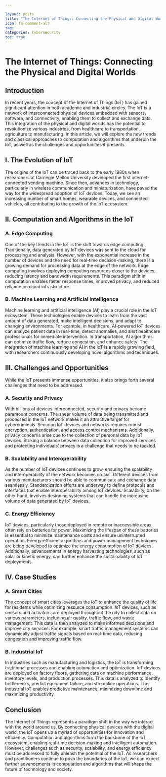 ```yaml
---

layout: posts
title: "The Internet of Things: Connecting the Physical and Digital Worlds"
icon: fa-comment-alt
tag:      
categories: Cybersecurity
toc: true
---
```




# The Internet of Things: Connecting the Physical and Digital Worlds

## Introduction

In recent years, the concept of the Internet of Things (IoT) has gained significant attention in both academic and industrial circles. The IoT is a network of interconnected physical devices embedded with sensors, software, and connectivity, enabling them to collect and exchange data. This integration of the physical and digital worlds has the potential to revolutionize various industries, from healthcare to transportation, agriculture to manufacturing. In this article, we will explore the new trends and classical approaches to computation and algorithms that underpin the IoT, as well as the challenges and opportunities it presents.

## I. The Evolution of IoT

The origins of the IoT can be traced back to the early 1980s when researchers at Carnegie Mellon University developed the first internet-connected vending machine. Since then, advances in technology, particularly in wireless communication and miniaturization, have paved the way for the widespread adoption of IoT devices. Today, we see an increasing number of smart homes, wearable devices, and connected vehicles, all contributing to the growth of the IoT ecosystem.

## II. Computation and Algorithms in the IoT

### A. Edge Computing

One of the key trends in the IoT is the shift towards edge computing. Traditionally, data generated by IoT devices was sent to the cloud for processing and analysis. However, with the exponential increase in the number of devices and the need for real-time decision-making, there is a growing demand for processing data at the edge of the network. Edge computing involves deploying computing resources closer to the devices, reducing latency and bandwidth requirements. This paradigm shift in computation enables faster response times, improved privacy, and reduced reliance on cloud infrastructure.

### B. Machine Learning and Artificial Intelligence

Machine learning and artificial intelligence (AI) play a crucial role in the IoT ecosystem. These technologies enable devices to learn from the vast amount of data generated, make intelligent decisions, and adapt to changing environments. For example, in healthcare, AI-powered IoT devices can analyze patient data in real-time, detect anomalies, and alert healthcare professionals for immediate intervention. In transportation, AI algorithms can optimize traffic flow, reduce congestion, and enhance safety. The integration of machine learning and AI in the IoT is a rapidly growing field, with researchers continuously developing novel algorithms and techniques.

## III. Challenges and Opportunities

While the IoT presents immense opportunities, it also brings forth several challenges that need to be addressed.

### A. Security and Privacy

With billions of devices interconnected, security and privacy become paramount concerns. The sheer volume of data being transmitted and processed in the IoT network makes it an attractive target for cybercriminals. Securing IoT devices and networks requires robust encryption, authentication, and access control mechanisms. Additionally, privacy concerns arise due to the collection of personal data by IoT devices. Striking a balance between data collection for improved services and protecting individuals' privacy is a challenge that needs to be tackled.

### B. Scalability and Interoperability

As the number of IoT devices continues to grow, ensuring the scalability and interoperability of the network becomes crucial. Different devices from various manufacturers should be able to communicate and exchange data seamlessly. Standardization efforts are underway to define protocols and interfaces that enable interoperability among IoT devices. Scalability, on the other hand, involves designing systems that can handle the increasing volume of data generated by IoT devices.

### C. Energy Efficiency

IoT devices, particularly those deployed in remote or inaccessible areas, often rely on batteries for power. Maximizing the lifespan of these batteries is essential to minimize maintenance costs and ensure uninterrupted operation. Energy-efficient algorithms and power management techniques are being developed to optimize the energy consumption of IoT devices. Additionally, advancements in energy harvesting technologies, such as solar or kinetic energy, can further enhance the sustainability of IoT deployments.

## IV. Case Studies

### A. Smart Cities

The concept of smart cities leverages the IoT to enhance the quality of life for residents while optimizing resource consumption. IoT devices, such as sensors and actuators, are deployed throughout the city to collect data on various parameters, including air quality, traffic flow, and waste management. This data is then analyzed to make informed decisions and improve city services. For example, smart traffic management systems can dynamically adjust traffic signals based on real-time data, reducing congestion and improving traffic flow.

### B. Industrial IoT

In industries such as manufacturing and logistics, the IoT is transforming traditional processes and enabling automation and optimization. IoT devices are deployed on factory floors, gathering data on machine performance, inventory levels, and production processes. This data is analyzed to identify bottlenecks, predict equipment failure, and streamline operations. The Industrial IoT enables predictive maintenance, minimizing downtime and maximizing productivity.

## Conclusion

The Internet of Things represents a paradigm shift in the way we interact with the world around us. By connecting physical devices with the digital world, the IoT opens up a myriad of opportunities for innovation and efficiency. Computation and algorithms form the backbone of the IoT ecosystem, enabling real-time decision-making and intelligent automation. However, challenges such as security, scalability, and energy efficiency must be addressed to fully unleash the potential of the IoT. As researchers and practitioners continue to push the boundaries of the IoT, we can expect further advancements in computation and algorithms that will shape the future of technology and society.
